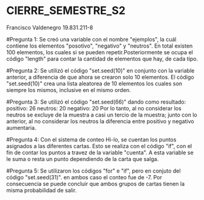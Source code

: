 # CIERRE_SEMESTRE_S2
Francisco Valdenegro
19.831.211-8

#Pregunta 1:
Se creó una variable con el nombre "ejemplos", la cuál contiene los elementos "posotivo", "negativo" y "neutros".
En total existen 100 elementos, los cuales si se pueden repetir.Posteriormente se ocupa el código "length" para contar la cantidad de elementos que hay, de cada tipo.

#Pregunta 2:
Se utilizó el código "set.seed(10)" en conjunto con la variable anterior, a diferencia de que ahora se crearon solo 10 elementos.
El código "set.seed(10)" crea una lista aleatorea de 10 elementos los cuales son siempre los mismos, inclusive en el mismo orden. 

#Pregunta 3:
Se utilizó el código "set.seed(66)" dando como resultado:
positivo: 26
neutros: 20
negativo: 20
Por lo tanto, al no considerar los neutros se excluye de la muestra a casi un tercio de la muestra; junto con lo anterior,
al no considerar los neutros la diferencia entre positivo y negativo aumentaria. 

#Pregunta 4:
Con el sistema de conteo Hi-lo, se cuentan los puntos asignados a las diferentes cartas. Esto se realiza con el código "if",
con el fin de contar los puntos a travez de la variable "cuenta". A esta variable se le suma o resta un punto dependiendo de la carta que salga. 

#Pregunta 5: 
Se utilizaron los códigos "for" e "if", pero en conjuto del código "set.seed(31)". en ambos caso el conteo fue de -7.
Por consecuencia se puede concluir que ambos grupos de cartas tienen la misma probabilidad de salir.
